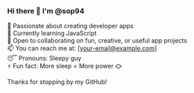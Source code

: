 ### Hi there 👋 I'm @sop94

🧠 Passionate about creating developer apps  
🌱 Currently learning JavaScript  
🤝 Open to collaborating on fun, creative, or useful app projects  
📫 You can reach me at: [your-email@example.com]  
😴 Pronouns: Sleepy guy  
⚡ Fun fact: More sleep = More power ⛮

Thanks for stopping by my GitHub!


<!---
sop94/sop94 is a ✨ special ✨ repository because its `README.md` (this file) appears on your GitHub profile.
You can click the Preview link to take a look at your changes.
--->
